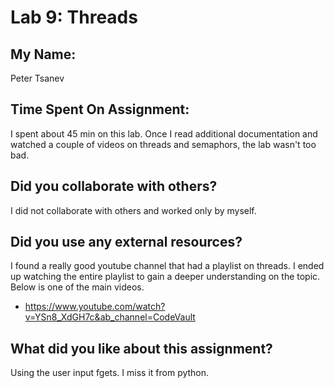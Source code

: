 # Lab 9: Threads

## My Name:
Peter Tsanev

## Time Spent On Assignment:
I spent about 45 min on this lab. Once I read additional documentation and watched a couple of videos on threads and
semaphors, the lab wasn't too bad.

## Did you collaborate with others?
I did not collaborate with others and worked only by myself.

## Did you use any external resources?
I found a really good youtube channel that had a playlist on threads. I ended up watching the entire playlist to gain a
deeper understanding on the topic. Below is one of the main videos.
* https://www.youtube.com/watch?v=YSn8_XdGH7c&ab_channel=CodeVault

## What did you like about this assignment?
Using the user input fgets. I miss it from python.

